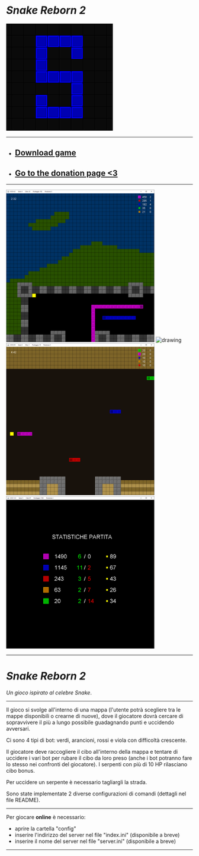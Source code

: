 
# *Snake Reborn 2* 

![alt text](https://github.com/Luke460/Snake-Reborn-2/blob/master/snake-reborn-2-icon.png)

---

* ## [Download game](https://github.com/Luke460/Snake-Reborn-2/releases)

* ## [Go to the donation page <3](https://www.paypal.com/donate?hosted_button_id=WVSY5VX8TA4ZE)

---

<div>
  <img src="https://github.com/Luke460/Snake-Reborn-2/blob/master/snake-gameplay-1.png" alt="drawing" width="400"/>
  <img src="https://github.com/Luke460/Snake-Reborn-2/blob/master/demo.gif" alt="drawing" width="400"/>
</div>

<div>
  <img src="https://github.com/Luke460/Snake-Reborn-2/blob/master/snake-gameplay-2.png" alt="drawing" width="400"/>
  <img src="https://github.com/Luke460/Snake-Reborn-2/blob/master/snake-gameplay-3.png" alt="drawing" width="400"/>
</div>

---

# *Snake Reborn 2* 
*Un gioco ispirato al celebre Snake*.

---

Il gioco si svolge all'interno di una mappa (l'utente potrà scegliere tra le mappe disponibili o crearne di nuove), dove il giocatore dovrà cercare di sopravvivere il più a lungo possibile guadagnando punti e uccidendo avversari.

Ci sono 4 tipi di bot: verdi, arancioni, rossi e viola con difficoltà crescente.

Il giocatore deve raccogliere il cibo all'interno della mappa e tentare di uccidere i vari bot per rubare il cibo da loro preso (anche i bot potranno fare lo stesso nei confronti del giocatore). I serpenti con più di 10 HP rilasciano cibo bonus.

Per uccidere un serpente è necessario tagliargli la strada.

Sono state implementate 2 diverse configurazioni di comandi (dettagli nel file README).

---

Per giocare **online** è necessario:

   * aprire la cartella "config"
   * inserire l'indirizzo del server nel file "index.ini" (disponibile a breve)
   * inserire il nome del server nel file "server.ini" (disponibile a breve)

---
